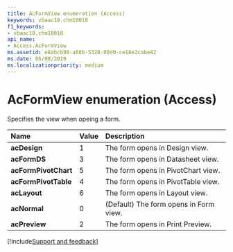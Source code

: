 ```yaml
---
title: AcFormView enumeration (Access)
keywords: vbaac10.chm10018
f1_keywords:
- vbaac10.chm10018
api_name:
- Access.AcFormView
ms.assetid: e8abcb80-a68b-5328-80d0-ce18e2cabe42
ms.date: 06/08/2019
ms.localizationpriority: medium
---
```



# AcFormView enumeration (Access)

Specifies the view when opeing a form.

|Name|Value|Description|
|:-----|:-----|:-----|
|**acDesign**|1|The form opens in Design view.|
|**acFormDS**|3|The form opens in Datasheet view.|
|**acFormPivotChart**|5|The form opens in PivotChart view.|
|**acFormPivotTable**|4|The form opens in PivotTable view.|
|**acLayout**|6|The form opens in Layout view.|
|**acNormal**|0|(Default) The form opens in Form view.|
|**acPreview**|2|The form opens in Print Preview.|

[!include[Support and feedback](~/includes/feedback-boilerplate.md)]
